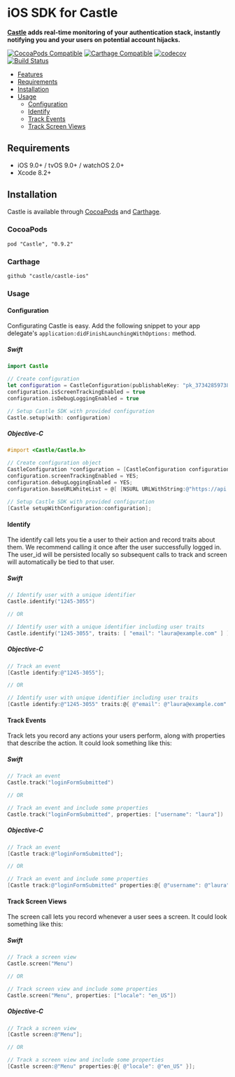 # iOS SDK for Castle

**[Castle](https://castle.io) adds real-time monitoring of your authentication stack, instantly notifying you and your users on potential account hijacks.**

[![CocoaPods Compatible](https://img.shields.io/cocoapods/v/Castle.svg)](https://img.shields.io/cocoapods/v/Castle.svg)
[![Carthage Compatible](https://img.shields.io/badge/Carthage-compatible-4BC51D.svg?style=flat)](https://github.com/Carthage/Carthage)
[![codecov](https://codecov.io/gh/castle/castle-ios/branch/master/graph/badge.svg)](https://codecov.io/gh/aalekz/castle-ios)
[![Build Status](https://travis-ci.org/castle/castle-ios.svg?branch=master)](https://travis-ci.org/aalekz/castle-ios)

- [Features](#features)
- [Requirements](#requirements)
- [Installation](#installation)
- [Usage](#usage)
	- [Configuration](#configuration)
	- [Identify](#identify)
	- [Track Events](#track-events)
	- [Track Screen Views](#track-screen-views)

## Requirements

- iOS 9.0+ / tvOS 9.0+ / watchOS 2.0+
- Xcode 8.2+

## Installation

Castle is available through [CocoaPods](http://cocoapods.org) and [Carthage](https://github.com/Carthage/Carthage).

### CocoaPods

```
pod "Castle", "0.9.2"
```

### Carthage

```
github "castle/castle-ios"
```

### Usage

#### Configuration

Configurating Castle is easy. Add the following snippet to your app delegate's ```application:didFinishLaunchingWithOptions:``` method.

##### Swift

```swift
import Castle

// Create configuration
let configuration = CastleConfiguration(publishableKey: "pk_373428597387773")
configuration.isScreenTrackingEnabled = true
configuration.isDebugLoggingEnabled = true

// Setup Castle SDK with provided configuration
Castle.setup(with: configuration)
```
##### Objective-C
```objective-c
#import <Castle/Castle.h>

// Create configuration object
CastleConfiguration *configuration = [CastleConfiguration configurationWithPublishableKey:@"pk_373428597387773"];
configuration.screenTrackingEnabled = YES;
configuration.debugLoggingEnabled = YES;
configuration.baseURLWhiteList = @[ [NSURL URLWithString:@"https://api.castle.io/"] ];
    
// Setup Castle SDK with provided configuration
[Castle setupWithConfiguration:configuration];
```
#### Identify

The identify call lets you tie a user to their action and record traits about them. We recommend calling it once after the user successfully logged in. The user_id will be persisted locally so subsequent calls to track and screen will automatically be tied to that user.

##### Swift

```swift
// Identify user with a unique identifier
Castle.identify("1245-3055")

// OR

// Identify user with a unique identifier including user traits
Castle.identify("1245-3055", traits: [ "email": "laura@example.com" ] )
```
##### Objective-C
```objective-c
// Track an event
[Castle identify:@"1245-3055"];

// OR

// Identify user with unique identifier including user traits
[Castle identify:@"1245-3055" traits:@{ @"email": @"laura@example.com" }];
```

#### Track Events

Track lets you record any actions your users perform, along with properties that describe the action. It could look something like this:

##### Swift

```swift
// Track an event
Castle.track("loginFormSubmitted")

// OR

// Track an event and include some properties
Castle.track("loginFormSubmitted", properties: ["username": "laura"])
```
##### Objective-C
```objective-c
// Track an event
[Castle track:@"loginFormSubmitted"];

// OR

// Track an event and include some properties
[Castle track:@"loginFormSubmitted" properties:@{ @"username": @"laura" }];
```

#### Track Screen Views

The screen call lets you record whenever a user sees a screen. It could look something like this:

##### Swift

```swift
// Track a screen view
Castle.screen("Menu")

// OR

// Track screen view and include some properties
Castle.screen("Menu", properties: ["locale": "en_US"])
```
##### Objective-C
```objective-c
// Track a screen view
[Castle screen:@"Menu"];

// OR

// Track a screen view and include some properties
[Castle screen:@"Menu" properties:@{ @"locale": @"en_US" }];
```
